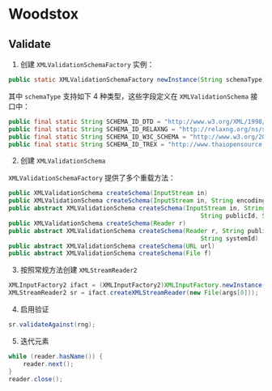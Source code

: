 # Woodstox

## Validate

1. 创建 `XMLValidationSchemaFactory` 实例：

```java
public static XMLValidationSchemaFactory newInstance(String schemaType);
```

其中 `schemaType` 支持如下 4 种类型，这些字段定义在 `XMLValidationSchema` 接口中：

```java
public final static String SCHEMA_ID_DTD = "http://www.w3.org/XML/1998/namespace";
public final static String SCHEMA_ID_RELAXNG = "http://relaxng.org/ns/structure/0.9";
public final static String SCHEMA_ID_W3C_SCHEMA = "http://www.w3.org/2001/XMLSchema";
public final static String SCHEMA_ID_TREX = "http://www.thaiopensource.com/trex";
```

2. 创建 `XMLValidationSchema`

`XMLValidationSchemaFactory` 提供了多个重载方法：

```java
public XMLValidationSchema createSchema(InputStream in)
public XMLValidationSchema createSchema(InputStream in, String encoding)
public abstract XMLValidationSchema createSchema(InputStream in, String encoding,
                                                     String publicId, String systemId)
public XMLValidationSchema createSchema(Reader r)
public abstract XMLValidationSchema createSchema(Reader r, String publicId,
                                                     String systemId)
public abstract XMLValidationSchema createSchema(URL url)
public abstract XMLValidationSchema createSchema(File f)                                                     
```

3. 按照常规方法创建 `XMLStreamReader2`

```java
XMLInputFactory2 ifact = (XMLInputFactory2)XMLInputFactory.newInstance();
XMLStreamReader2 sr = ifact.createXMLStreamReader(new File(args[0]));
```

4. 启用验证

```java
sr.validateAgainst(rng);
```

5. 迭代元素

```java
while (reader.hasName()) {
    reader.next();
}
reader.close();
```
